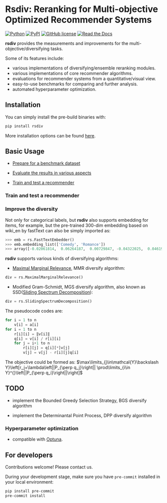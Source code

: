 # Rsdiv: Reranking for Multi-objective Optimized Recommender Systems

[![Python](https://img.shields.io/badge/python3.8%7C3.9-red?logo=Python&logoColor=white)](https://www.python.org)
[![PyPI](https://img.shields.io/pypi/v/rsdiv?color=green)](https://pypi.org/project/rsdiv/)
[![GitHub license](https://img.shields.io/badge/license-MIT-blue.svg)](https://github.com/smartnews/rsdiv)
[![Read the Docs](https://readthedocs.org/projects/rsdiv/badge/?version=latest)](https://rsdiv.readthedocs.io/en/latest/)

**rsdiv** provides the measurements and improvements for the multi-objective/diversifying tasks.

Some of its features include:

- various implementations of diversifying/ensemble reranking modules.
- various implementations of core recommender algorithms.
- evaluations for recommender systems from a quantitative/visual view.
- easy-to-use benchmarks for comparing and further analysis.
- automated hyperparameter optimization.

## Installation

You can simply install the pre-build binaries with:

```bash
pip install rsdiv
```

More installation options can be found [here](https://rsdiv.readthedocs.io/en/latest/installation.html).

## Basic Usage

- [Prepare for a benchmark dataset
](https://rsdiv.readthedocs.io/en/latest/notebooks/prepare-for-a-benchmark-dataset.html)

- [Evaluate the results in various aspects](https://rsdiv.readthedocs.io/en/latest/notebooks/evaluate-the-results-in-various-aspects.html)

- [Train and test a recommender](https://rsdiv.readthedocs.io/en/latest/notebooks/train-and-test-a-recommender.html)

### Train and test a recommender

### Improve the diversity

Not only for categorical labels, but **rsdiv** also supports embedding for items, for example, but the pre-trained 300-dim embedding based on wiki_en by fastText can also be simply imported as:

```python
>>> emb = rs.FastTextEmbedder()
>>> emb.embedding_list(['Comedy', 'Romance'])
>>> array([-0.02061814,  0.06264187,  0.00729847, -0.04322025,  0.04619966, ...])
```

**rsdiv** supports various kinds of diversifying algorithms:

- [Maximal Marginal Relevance](https://www.cs.cmu.edu/~jgc/publication/The_Use_MMR_Diversity_Based_LTMIR_1998.pdf), MMR diversify algorithm:

```python
div = rs.MaximalMarginalRelevance()
```

- Modified Gram-Schmidt, MGS diversify algorithm, also known as SSD([Sliding Spectrum Decomposition](https://arxiv.org/pdf/2107.05204.pdf)):

```python
div = rs.SlidingSpectrumDecomposition()
```

The pseudocode codes are:

```python
for i = 1 to n
    v[i] = a[i]
for i = 1 to n
    r[i][i] = ‖v[i]‖
    q[i] = v[i] / r[i][i]
    for j = i+1 to n
        r[i][j] = q[i][*]v[j]
        v[j] = v[j] - r[i][j]q[i]
```

The objective could be formed as:
$\max\limits_{j\in\mathcal{Y}\backslash Y}\left[r_j+\lambda\left||P_{\perp q_j}\right|| \prod\limits_{i\in Y}^{}\left||P_{\perp q_i}\right||\right]$

## TODO

- implement the Bounded Greedy Selection Strategy, BGS diversify algorithm

- implement the Determinantal Point Process, DPP diversify algorithm

### Hyperparameter optimization

- compatible with [Optuna](https://github.com/optuna/optuna).

## For developers

Contributions welcome! Please contact us.

During your development stage, make sure you have `pre-commit` installed in your local environment:

```bash
pip install pre-commit
pre-commit install
```
